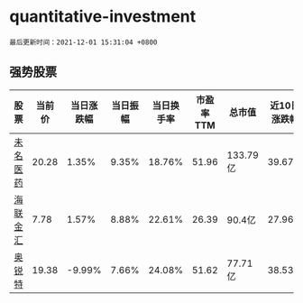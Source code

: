 # quantitative-investment

`最后更新时间：2021-12-01 15:31:04 +0800`

## 强势股票

|股票|当前价|当日涨跌幅|当日振幅|当日换手率|市盈率TTM|总市值|近10日涨跌幅|
|----|----|----|----|----|----|----|----|
|[未名医药](https://xueqiu.com/S/SZ002581)|20.28|1.35%|9.35%|18.76%|51.96|133.79亿|39.67%|
|[海联金汇](https://xueqiu.com/S/SZ002537)|7.78|1.57%|8.88%|22.61%|26.39|90.4亿|27.96%|
|[奥锐特](https://xueqiu.com/S/SH605116)|19.38|-9.99%|7.66%|24.08%|51.62|77.71亿|38.53%|
